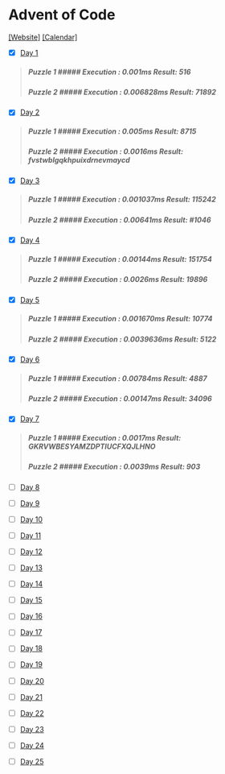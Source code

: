 # Advent of Code
[[Website]](https://adventofcode.com/) [[Calendar]](https://adventofcode.com/2018)

- [x] [Day 1](https://adventofcode.com/2018/day/1)

> ##### Puzzle 1 ##### Execution : 0.001ms Result: 516
> ##### Puzzle 2 ##### Execution : 0.006828ms Result: 71892

- [x] [Day 2](https://adventofcode.com/2018/day/2)

> ##### Puzzle 1 ##### Execution : 0.005ms Result: 8715
> ##### Puzzle 2 ##### Execution : 0.0016ms Result: fvstwblgqkhpuixdrnevmaycd

- [x] [Day 3](https://adventofcode.com/2018/day/3)

> ##### Puzzle 1 ##### Execution : 0.001037ms Result: 115242
> ##### Puzzle 2 ##### Execution : 0.00641ms Result: #1046

- [x] [Day 4](https://adventofcode.com/2018/day/4)

> ##### Puzzle 1 ##### Execution : 0.00144ms Result: 151754
> ##### Puzzle 2 ##### Execution : 0.0026ms Result: 19896

- [x] [Day 5](https://adventofcode.com/2018/day/5)

> ##### Puzzle 1 ##### Execution : 0.001670ms Result: 10774
> ##### Puzzle 2 ##### Execution : 0.0039636ms Result: 5122

- [x] [Day 6](https://adventofcode.com/2018/day/6)

> ##### Puzzle 1 ##### Execution : 0.00784ms Result: 4887
> ##### Puzzle 2 ##### Execution : 0.00147ms Result: 34096

- [x] [Day 7](https://adventofcode.com/2018/day/7)

> ##### Puzzle 1 ##### Execution : 0.0017ms Result: GKRVWBESYAMZDPTIUCFXQJLHNO
> ##### Puzzle 2 ##### Execution : 0.0039ms Result: 903

- [ ] [Day 8](https://adventofcode.com/2018/day/8)

- [ ] [Day 9](https://adventofcode.com/2018/day/9)

- [ ] [Day 10](https://adventofcode.com/2018/day/10)

- [ ] [Day 11](https://adventofcode.com/2018/day/11)

- [ ] [Day 12](https://adventofcode.com/2018/day/12)

- [ ] [Day 13](https://adventofcode.com/2018/day/13)

- [ ] [Day 14](https://adventofcode.com/2018/day/14)

- [ ] [Day 15](https://adventofcode.com/2018/day/15)

- [ ] [Day 16](https://adventofcode.com/2018/day/16)

- [ ] [Day 17](https://adventofcode.com/2018/day/17)

- [ ] [Day 18](https://adventofcode.com/2018/day/18)

- [ ] [Day 19](https://adventofcode.com/2018/day/19)

- [ ] [Day 20](https://adventofcode.com/2018/day/20)

- [ ] [Day 21](https://adventofcode.com/2018/day/21)

- [ ] [Day 22](https://adventofcode.com/2018/day/22)

- [ ] [Day 23](https://adventofcode.com/2018/day/23)

- [ ] [Day 24](https://adventofcode.com/2018/day/24)

- [ ] [Day 25](https://adventofcode.com/2018/day/25)
